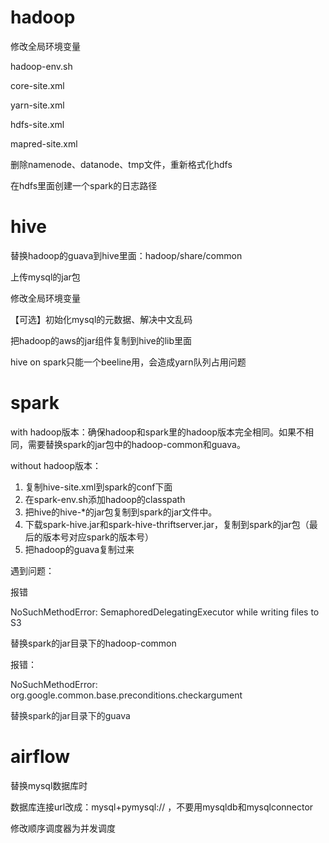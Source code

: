 # hadoop
修改全局环境变量

hadoop-env.sh

core-site.xml

yarn-site.xml

hdfs-site.xml

mapred-site.xml

删除namenode、datanode、tmp文件，重新格式化hdfs

在hdfs里面创建一个spark的日志路径





# hive
替换hadoop的guava到hive里面：hadoop/share/common

上传mysql的jar包

修改全局环境变量

【可选】初始化mysql的元数据、解决中文乱码

把hadoop的aws的jar组件复制到hive的lib里面

hive on spark只能一个beeline用，会造成yarn队列占用问题

# spark
with hadoop版本：确保hadoop和spark里的hadoop版本完全相同。如果不相同，需要替换spark的jar包中的hadoop-common和guava。

without hadoop版本：

1. 复制hive-site.xml到spark的conf下面
2. 在spark-env.sh添加hadoop的classpath
3. 把hive的hive-*的jar包复制到spark的jar文件中。
4. 下载spark-hive.jar和spark-hive-thriftserver.jar，复制到spark的jar包（最后的版本号对应spark的版本号）
5. 把hadoop的guava复制过来

遇到问题：

报错

<font style="color:rgb(31, 35, 40);">NoSuchMethodError: SemaphoredDelegatingExecutor while writing files to S3</font>

替换spark的jar目录下的hadoop-common

报错：

<font style="color:rgb(31, 35, 40);">NoSuchMethodError: org.google.common.base.preconditions.checkargument</font>

<font style="color:rgb(31, 35, 40);">替换spark的jar目录下的guava</font>



# airflow
替换mysql数据库时

数据库连接url改成：mysql+pymysql:// ，不要用mysqldb和mysqlconnector

修改顺序调度器为并发调度

